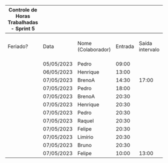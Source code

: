 | Controle de Horas Trabalhadas - Sprint 5 |  |  |  |  |  |  |  |  |  |  |
| --- | --- | --- | --- | --- | --- | --- | --- | --- | --- | --- |
| Feriado? | Data | Nome (Colaborador) | Entrada | Saída intervalo | Retorno intervalo | Saída | Total horas |  | Nome (Colaborador) | Total horas do sprint |
|  | 05/05/2023 | Pedro | 09:00 |  |  | 10:30 | 1:30:00 |  | BrenoA | 08:29 |
|  | 06/05/2023 | Henrique | 13:00 |  |  | 15:50 | 2:50:00 |  | Bruno | 01:00 |
|  | 07/05/2023 | BrenoA | 14:30 | 17:00 | 19:00 | 23:59 | 7:29:00 |  | Felipe | 08:00 |
|  | 07/05/2023 | Pedro | 18:00 |  |  | 19:00 | 1:00:00 |  | Henrique | 03:50 |
|  | 07/05/2023 | BrenoA | 20:30 |  |  | 21:30 | 1:00:00 |  | Limírio | 01:00 |
|  | 07/05/2023 | Henrique | 20:30 |  |  | 21:30 | 1:00:00 |  | Pedro | 03:30 |
|  | 07/05/2023 | Pedro | 20:30 |  |  | 21:30 | 1:00:00 |  | Raquel | 01:00 |
|  | 07/05/2023 | Raquel | 20:30 |  |  | 21:30 | 1:00:00 |  |  |  |
|  | 07/05/2023 | Felipe | 20:30 |  |  | 21:30 | 1:00:00 |  |  |  |
|  | 07/05/2023 | Limírio | 20:30 |  |  | 21:30 | 1:00:00 |  |  |  |
|  | 07/05/2023 | Bruno | 20:30 |  |  | 21:30 | 1:00:00 |  |  |  |
|  | 07/05/2023 | Felipe | 10:00 | 13:00 | 14:00 | 18:00 | 7:00:00 |  |  |  |
